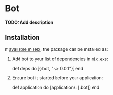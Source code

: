 # Bot

**TODO: Add description**

## Installation

If [available in Hex](https://hex.pm/docs/publish), the package can be installed as:

  1. Add bot to your list of dependencies in `mix.exs`:

        def deps do
          [{:bot, "~> 0.0.1"}]
        end

  2. Ensure bot is started before your application:

        def application do
          [applications: [:bot]]
        end
